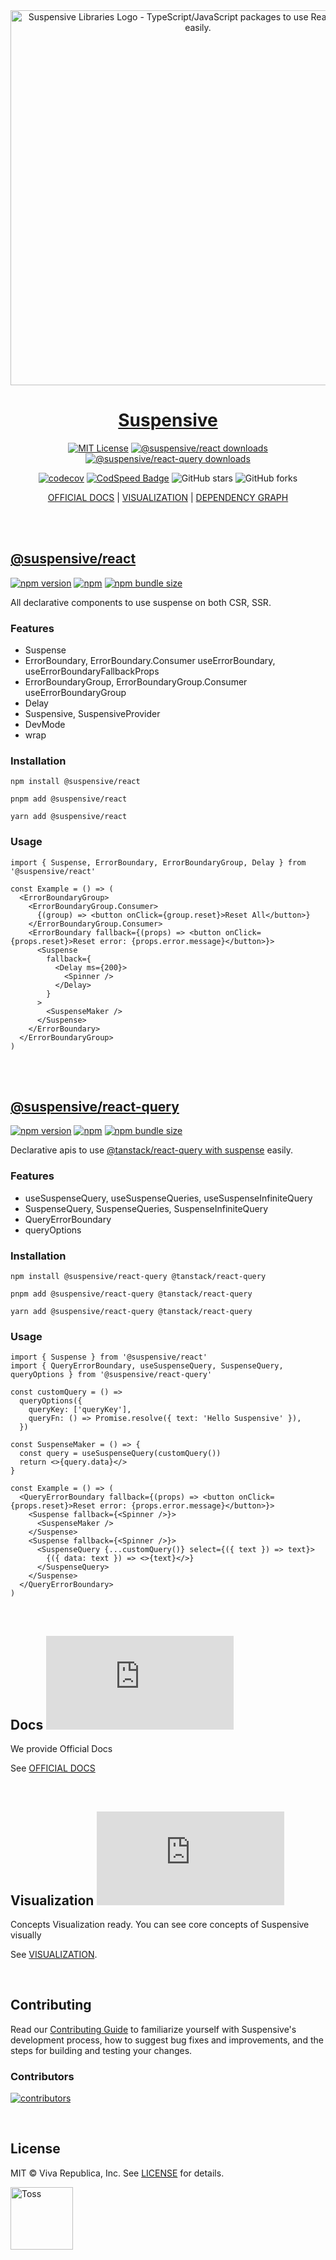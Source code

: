 <div align="center">
  <a href="https://suspensive.org" title="Suspensive Libraries - TypeScript/JavaScript packages to use React Suspense easily">
    <img src="https://github.com/toss/suspensive/blob/main/assets/logo_background_star.png?raw=true" alt="Suspensive Libraries Logo - TypeScript/JavaScript packages to use React Suspense easily." width="600" />
    <h1 align="center">Suspensive</h1>
  </a>
</div>

<div align="center">

[![MIT License](https://img.shields.io/badge/license-MIT-blue.svg?style=for-the-badge&color=000&labelColor=000)](https://github.com/toss/suspensive/blob/main/LICENSE)
[![@suspensive/react downloads](https://img.shields.io/npm/dt/@suspensive/react.svg?label=@suspensive/react&color=000&labelColor=000&style=for-the-badge)](https://www.npmjs.com/package/@suspensive/react)
[![@suspensive/react-query downloads](https://img.shields.io/npm/dt/@suspensive/react-query.svg?label=@suspensive/react-query&color=000&labelColor=000&style=for-the-badge)](https://www.npmjs.com/package/@suspensive/react-query)

[![codecov](https://codecov.io/gh/toss/suspensive/graph/badge.svg?token=5PopssACmx)](https://codecov.io/gh/toss/suspensive) [![CodSpeed Badge](https://img.shields.io/endpoint?url=https://codspeed.io/badge.json)](https://codspeed.io/toss/suspensive) ![GitHub stars](https://img.shields.io/github/stars/toss/suspensive?style=social) ![GitHub forks](https://img.shields.io/github/forks/toss/suspensive?style=social)

[OFFICIAL DOCS](https://suspensive.org) | [VISUALIZATION](https://visualization.suspensive.org) | [DEPENDENCY GRAPH](https://graph.suspensive.org)

</div>

<br/>
<br/>

## [@suspensive/react](https://suspensive.org/docs/react/installation)

[![npm version](https://img.shields.io/npm/v/@suspensive/react?color=000&labelColor=000&logo=npm&label=)](https://www.npmjs.com/package/@suspensive/react)
[![npm](https://img.shields.io/npm/dm/@suspensive/react?color=000&labelColor=000)](https://www.npmjs.com/package/@suspensive/react)
[![npm bundle size](https://img.shields.io/bundlephobia/minzip/@suspensive/react?color=000&labelColor=000)](https://www.npmjs.com/package/@suspensive/react)

All declarative components to use suspense on both CSR, SSR.

### Features

- Suspense
- ErrorBoundary, ErrorBoundary.Consumer useErrorBoundary, useErrorBoundaryFallbackProps
- ErrorBoundaryGroup, ErrorBoundaryGroup.Consumer useErrorBoundaryGroup
- Delay
- Suspensive, SuspensiveProvider
- DevMode
- wrap

### Installation

```shell
npm install @suspensive/react
```

```shell
pnpm add @suspensive/react
```

```shell
yarn add @suspensive/react
```

### Usage

```tsx
import { Suspense, ErrorBoundary, ErrorBoundaryGroup, Delay } from '@suspensive/react'

const Example = () => (
  <ErrorBoundaryGroup>
    <ErrorBoundaryGroup.Consumer>
      {(group) => <button onClick={group.reset}>Reset All</button>}
    </ErrorBoundaryGroup.Consumer>
    <ErrorBoundary fallback={(props) => <button onClick={props.reset}>Reset error: {props.error.message}</button>}>
      <Suspense
        fallback={
          <Delay ms={200}>
            <Spinner />
          </Delay>
        }
      >
        <SuspenseMaker />
      </Suspense>
    </ErrorBoundary>
  </ErrorBoundaryGroup>
)
```

<br/>
<br/>

## [@suspensive/react-query](https://suspensive.org/docs/react-query/installation)

[![npm version](https://img.shields.io/npm/v/@suspensive/react-query?color=000&labelColor=000&logo=npm&label=)](https://www.npmjs.com/package/@suspensive/react-query)
[![npm](https://img.shields.io/npm/dm/@suspensive/react-query?color=000&labelColor=000)](https://www.npmjs.com/package/@suspensive/react-query)
[![npm bundle size](https://img.shields.io/bundlephobia/minzip/@suspensive/react-query?color=000&labelColor=000)](https://www.npmjs.com/package/@suspensive/react-query)

Declarative apis to use [@tanstack/react-query with suspense](https://tanstack.com/query/v4/docs/framework/react/guides/suspense) easily.

### Features

- useSuspenseQuery, useSuspenseQueries, useSuspenseInfiniteQuery
- SuspenseQuery, SuspenseQueries, SuspenseInfiniteQuery
- QueryErrorBoundary
- queryOptions

### Installation

```shell
npm install @suspensive/react-query @tanstack/react-query
```

```shell
pnpm add @suspensive/react-query @tanstack/react-query
```

```shell
yarn add @suspensive/react-query @tanstack/react-query
```

### Usage

```tsx
import { Suspense } from '@suspensive/react'
import { QueryErrorBoundary, useSuspenseQuery, SuspenseQuery, queryOptions } from '@suspensive/react-query'

const customQuery = () =>
  queryOptions({
    queryKey: ['queryKey'],
    queryFn: () => Promise.resolve({ text: 'Hello Suspensive' }),
  })

const SuspenseMaker = () => {
  const query = useSuspenseQuery(customQuery())
  return <>{query.data}</>
}

const Example = () => (
  <QueryErrorBoundary fallback={(props) => <button onClick={props.reset}>Reset error: {props.error.message}</button>}>
    <Suspense fallback={<Spinner />}>
      <SuspenseMaker />
    </Suspense>
    <Suspense fallback={<Spinner />}>
      <SuspenseQuery {...customQuery()} select={({ text }) => text}>
        {({ data: text }) => <>{text}</>}
      </SuspenseQuery>
    </Suspense>
  </QueryErrorBoundary>
)
```

<br/>

## Docs [![deployment](https://img.shields.io/github/deployments/toss/suspensive/Production%20%E2%80%93%20suspensive.org?label=vercel&logo=vercel&logoColor=white&color=000&labelColor=000)](https://suspensive.org)

We provide Official Docs

See [OFFICIAL DOCS](https://suspensive.org)

<br/>

## Visualization [![deployment](https://img.shields.io/github/deployments/toss/suspensive/Production%20%E2%80%93%20visualization.suspensive.org?label=vercel&logo=vercel&logoColor=white&color=000&labelColor=000)](https://visualization.suspensive.org)

Concepts Visualization ready. You can see core concepts of Suspensive visually

See [VISUALIZATION](https://visualization.suspensive.org).

<br/>

## Contributing

Read our [Contributing Guide](./CONTRIBUTING.md) to familiarize yourself with Suspensive's development process, how to suggest bug fixes and improvements, and the steps for building and testing your changes.

### Contributors

[![contributors](https://contrib.rocks/image?repo=toss/suspensive)](https://github.com/toss/suspensive/graphs/contributors)

<br/>

## License

MIT © Viva Republica, Inc. See [LICENSE](./LICENSE) for details.

<a title="Toss" href="https://toss.im">
  <picture>
    <source media="(prefers-color-scheme: dark)" srcset="https://static.toss.im/logos/png/4x/logo-toss-reverse.png">
    <img alt="Toss" src="https://static.toss.im/logos/png/4x/logo-toss.png" width="100">
  </picture>
</a>
